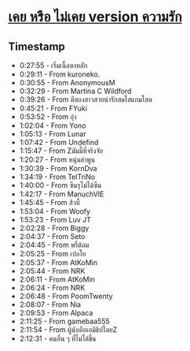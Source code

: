 # [เคย หรือ ไม่เคย version ความรัก](https://www.youtube.com/watch?v=ZOY8KvSpwTs)

## Timestamp

- 0:27:55 - เริ่มเนื้อหาหลัก
- 0:29:11 - From kuroneko.
- 0:30:55 - From AnonymousM
- 0:32:29 - From Martina C Wildford
- 0:39:26 - From ตีสองสาวสวยน่ารักสดใสแถมโสด
- 0:45:21 - From FYuki
- 0:53:52 - From อุ๋ง
- 1:02:04 - From Yono
- 1:05:13 - From Lunar
- 1:07:42 - From Undefind
- 1:15:47 - From Zมัมมี๊ที่จริงจัย
- 1:20:27 - From หนุ่มลำพูน
- 1:30:39 - From KornDva
- 1:34:19 - From TelTriNo
- 1:40:00 - From ซึนรุไม่ได้ซึน
- 1:42:17 - From ManuchVIE
- 1:45:45 - From สิวบี้
- 1:53:04 - From Woofy
- 1:53:23 - From Luv JT
- 2:02:28 - From Biggy
- 2:04:37 - From Seto
- 2:04:45 - From พรี่ต้อม
- 2:05:25 - From เปอโย
- 2:05:37 - From AtKoMin
- 2:05:44 - From NRK
- 2:06:11 - From AtKoMin
- 2:06:24 - From NRK
- 2:06:48 - From PoomTwenty
- 2:08:07 - From Nia
- 2:09:53 - From Alpaca
- 2:11:25 - From gamebaa555
- 2:11:54 - From ผู้นับถือเอมิธิปไตยZ
- 2:12:31 - คนอื่น ๆ ที่ไม่ได้ขึ้น
